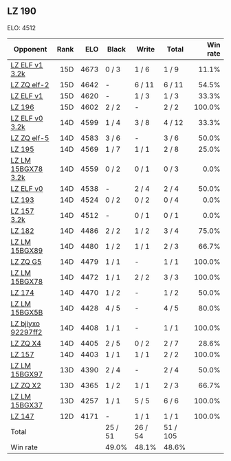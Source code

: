## LZ 190 ##

ELO: 4512

Opponent | Rank | ELO | Black | Write | Total | Win rate
---------|-----:|----:|-------|-------|-------|-------:
[LZ ELF v1 3.2k](LZ%20ELF%20v1%203.2k.md) | 15D | 4673 | 0 / 3 | 1 / 6 | 1 / 9 | 11.1%
[LZ ZQ elf-2](LZ%20ZQ%20elf-2.md) | 15D | 4642 | - | 6 / 11 | 6 / 11 | 54.5%
[LZ ELF v1](LZ%20ELF%20v1.md) | 15D | 4620 | - | 1 / 3 | 1 / 3 | 33.3%
[LZ 196](LZ%20196.md) | 15D | 4602 | 2 / 2 | - | 2 / 2 | 100.0%
[LZ ELF v0 3.2k](LZ%20ELF%20v0%203.2k.md) | 14D | 4599 | 1 / 4 | 3 / 8 | 4 / 12 | 33.3%
[LZ ZQ elf-5](LZ%20ZQ%20elf-5.md) | 14D | 4583 | 3 / 6 | - | 3 / 6 | 50.0%
[LZ 195](LZ%20195.md) | 14D | 4569 | 1 / 7 | 1 / 1 | 2 / 8 | 25.0%
[LZ LM 15BGX78 3.2k](LZ%20LM%2015BGX78%203.2k.md) | 14D | 4559 | 0 / 2 | 0 / 1 | 0 / 3 | 0.0%
[LZ ELF v0](LZ%20ELF%20v0.md) | 14D | 4538 | - | 2 / 4 | 2 / 4 | 50.0%
[LZ 193](LZ%20193.md) | 14D | 4524 | 0 / 2 | 0 / 2 | 0 / 4 | 0.0%
[LZ 157 3.2k](LZ%20157%203.2k.md) | 14D | 4512 | - | 0 / 1 | 0 / 1 | 0.0%
[LZ 182](LZ%20182.md) | 14D | 4486 | 2 / 2 | 1 / 2 | 3 / 4 | 75.0%
[LZ LM 15BGX89](LZ%20LM%2015BGX89.md) | 14D | 4480 | 1 / 2 | 1 / 1 | 2 / 3 | 66.7%
[LZ ZQ G5](LZ%20ZQ%20G5.md) | 14D | 4479 | 1 / 1 | - | 1 / 1 | 100.0%
[LZ LM 15BGX78](LZ%20LM%2015BGX78.md) | 14D | 4472 | 1 / 1 | 2 / 2 | 3 / 3 | 100.0%
[LZ 174](LZ%20174.md) | 14D | 4470 | 1 / 2 | - | 1 / 2 | 50.0%
[LZ LM 15BGX5B](LZ%20LM%2015BGX5B.md) | 14D | 4428 | 4 / 5 | - | 4 / 5 | 80.0%
[LZ bjiyxo 92297ff2](LZ%20bjiyxo%2092297ff2.md) | 14D | 4408 | 1 / 1 | - | 1 / 1 | 100.0%
[LZ ZQ X4](LZ%20ZQ%20X4.md) | 14D | 4405 | 2 / 5 | 0 / 2 | 2 / 7 | 28.6%
[LZ 157](LZ%20157.md) | 14D | 4403 | 1 / 1 | 1 / 1 | 2 / 2 | 100.0%
[LZ LM 15BGX97](LZ%20LM%2015BGX97.md) | 13D | 4390 | 2 / 4 | - | 2 / 4 | 50.0%
[LZ ZQ X2](LZ%20ZQ%20X2.md) | 13D | 4365 | 1 / 2 | 1 / 1 | 2 / 3 | 66.7%
[LZ LM 15BGX37](LZ%20LM%2015BGX37.md) | 13D | 4257 | 1 / 1 | 5 / 5 | 6 / 6 | 100.0%
[LZ 147](LZ%20147.md) | 12D | 4171 | - | 1 / 1 | 1 / 1 | 100.0%
Total | | | 25 / 51 | 26 / 54 | 51 / 105 | 
Win rate| | | 49.0% | 48.1% | 48.6% | 
